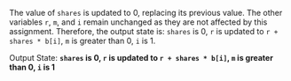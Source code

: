 The value of `shares` is updated to 0, replacing its previous value. The other variables `r`, `m`, and `i` remain unchanged as they are not affected by this assignment. Therefore, the output state is: `shares` is 0, `r` is updated to `r + shares * b[i]`, `m` is greater than 0, `i` is 1.

Output State: **`shares` is 0, `r` is updated to `r + shares * b[i]`, `m` is greater than 0, `i` is 1**
